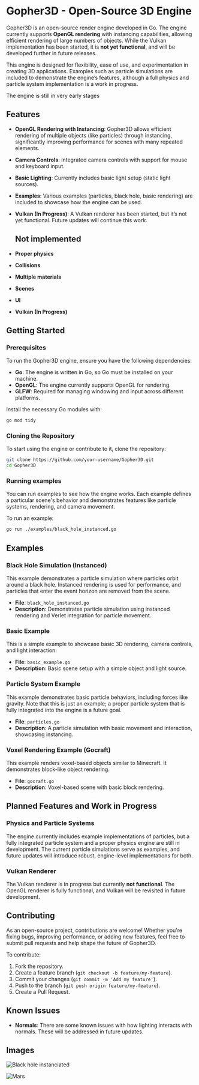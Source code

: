 
# Gopher3D - Open-Source 3D Engine

Gopher3D is an open-source render engine developed in Go. The engine currently supports **OpenGL rendering** with instancing capabilities, allowing efficient rendering of large numbers of objects. While the Vulkan implementation has been started, it is **not yet functional**, and will be developed further in future releases.

This engine is designed for flexibility, ease of use, and experimentation in creating 3D applications. Examples such as particle simulations are included to demonstrate the engine’s features, although a full physics and particle system implementation is a work in progress.

The engine is still in very early stages

## Features

- **OpenGL Rendering with Instancing**: Gopher3D allows efficient rendering of multiple objects (like particles) through instancing, significantly improving performance for scenes with many repeated elements.
- **Camera Controls**: Integrated camera controls with support for mouse and keyboard input.
- **Basic Lighting**: Currently includes basic light setup (static light sources).
- **Examples**: Various examples (particles, black hole, basic rendering) are included to showcase how the engine can be used.
- **Vulkan (In Progress)**: A Vulkan renderer has been started, but it’s not yet functional. Future updates will continue this work.

  ## Not implemented

- **Proper physics**
- **Collisions**
- **Multiple materials**
- **Scenes**
- **UI**
- **Vulkan (In Progress)**

## Getting Started

### Prerequisites

To run the Gopher3D engine, ensure you have the following dependencies:

- **Go**: The engine is written in Go, so Go must be installed on your machine.
- **OpenGL**: The engine currently supports OpenGL for rendering.
- **GLFW**: Required for managing windowing and input across different platforms.

Install the necessary Go modules with:
```bash
go mod tidy
```

### Cloning the Repository

To start using the engine or contribute to it, clone the repository:
```bash
git clone https://github.com/your-username/Gopher3D.git
cd Gopher3D
```

### Running examples

You can run examples to see how the engine works. Each example defines a particular scene's behavior and demonstrates features like particle systems, rendering, and camera movement.

To run an example:
```bash
go run ./examples/black_hole_instanced.go
```


## Examples

### Black Hole Simulation (Instanced)

This example demonstrates a particle simulation where particles orbit around a black hole. Instanced rendering is used for performance, and particles that enter the event horizon are removed from the scene.

- **File**: `black_hole_instanced.go`
- **Description**: Demonstrates particle simulation using instanced rendering and Verlet integration for particle movement.

### Basic Example

This is a simple example to showcase basic 3D rendering, camera controls, and light interaction.

- **File**: `basic_example.go`
- **Description**: Basic scene setup with a simple object and light source.

### Particle System Example

This example demonstrates basic particle behaviors, including forces like gravity. Note that this is just an example; a proper particle system that is fully integrated into the engine is a future goal.

- **File**: `particles.go`
- **Description**: A particle simulation with basic movement and interaction, showcasing instancing.

### Voxel Rendering Example (Gocraft)

This example renders voxel-based objects similar to Minecraft. It demonstrates block-like object rendering.

- **File**: `gocraft.go`
- **Description**: Voxel-based scene with basic block rendering.

## Planned Features and Work in Progress

### Physics and Particle Systems

The engine currently includes example implementations of particles, but a fully integrated particle system and a proper physics engine are still in development. The current particle simulations serve as examples, and future updates will introduce robust, engine-level implementations for both.

### Vulkan Renderer

The Vulkan renderer is in progress but currently **not functional**. The OpenGL renderer is fully functional, and Vulkan will be revisited in future development.

## Contributing

As an open-source project, contributions are welcome! Whether you're fixing bugs, improving performance, or adding new features, feel free to submit pull requests and help shape the future of Gopher3D.

To contribute:

1. Fork the repository.
2. Create a feature branch (`git checkout -b feature/my-feature`).
3. Commit your changes (`git commit -m 'Add my feature'`).
4. Push to the branch (`git push origin feature/my-feature`).
5. Create a Pull Request.

## Known Issues

- **Normals**: There are some known issues with how lighting interacts with normals. These will be addressed in future updates.


## Images

![Black hole instanciated](https://github.com/user-attachments/assets/0f9467b4-e4b5-4ebf-ac66-ed3e8bc87efc)

![Mars](https://github.com/nicolasmd87/Gopher3D/assets/8224408/09d2a39b-c1cb-4548-87fb-1a877df24453)







